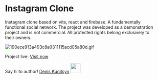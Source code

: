 # Instagram Clone

Instagram clone based on vite, react and firebase.
A fundamentally functional social network. The project was developed as a demonstration project and is not commercial. All protected rights belong exclusively to their owners.

<img src="https://github.com/sx-motive/inst/blob/d8a0be650eb0591aa3d5ef77b36cb83833455fea/public/inst-motive.gif" alt="190ece913a493c8a0311115acd05a80d.gif" border="0" />

Project live: <a href="https://inst-motive.netlify.app" target="_blank">Visit now</a>


<span align="center"> Say hi to author! <a href="https://t.me/sxmotive" target="_blank">Denis Kunitsyn</a>
<img src="https://github.com/blackcater/blackcater/raw/main/images/Hi.gif" height="32"/></span>



